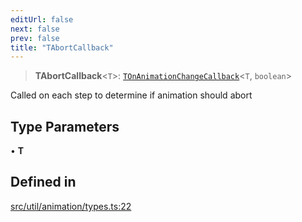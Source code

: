 ```yaml
---
editUrl: false
next: false
prev: false
title: "TAbortCallback"
---
```


> **TAbortCallback**\<`T`\>: [`TOnAnimationChangeCallback`](/api/namespaces/util/type-aliases/tonanimationchangecallback/)\<`T`, `boolean`\>

Called on each step to determine if animation should abort

## Type Parameters

• **T**

## Defined in

[src/util/animation/types.ts:22](https://github.com/fabricjs/fabric.js/blob/5c1240d8b4662e45868dd33f385f941de21c8e9c/src/util/animation/types.ts#L22)

